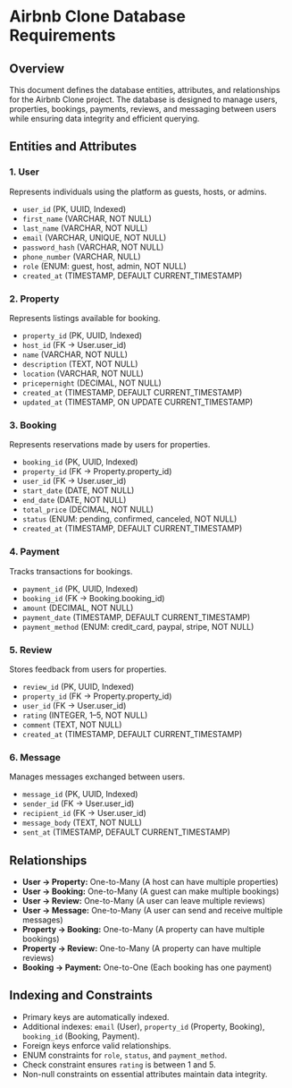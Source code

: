 # Airbnb Clone Database Requirements

## Overview
This document defines the database entities, attributes, and relationships for the Airbnb Clone project. The database is designed to manage users, properties, bookings, payments, reviews, and messaging between users while ensuring data integrity and efficient querying.

## Entities and Attributes

### 1. User
Represents individuals using the platform as guests, hosts, or admins.
- `user_id` (PK, UUID, Indexed)
- `first_name` (VARCHAR, NOT NULL)
- `last_name` (VARCHAR, NOT NULL)
- `email` (VARCHAR, UNIQUE, NOT NULL)
- `password_hash` (VARCHAR, NOT NULL)
- `phone_number` (VARCHAR, NULL)
- `role` (ENUM: guest, host, admin, NOT NULL)
- `created_at` (TIMESTAMP, DEFAULT CURRENT_TIMESTAMP)

### 2. Property
Represents listings available for booking.
- `property_id` (PK, UUID, Indexed)
- `host_id` (FK → User.user_id)
- `name` (VARCHAR, NOT NULL)
- `description` (TEXT, NOT NULL)
- `location` (VARCHAR, NOT NULL)
- `pricepernight` (DECIMAL, NOT NULL)
- `created_at` (TIMESTAMP, DEFAULT CURRENT_TIMESTAMP)
- `updated_at` (TIMESTAMP, ON UPDATE CURRENT_TIMESTAMP)

### 3. Booking
Represents reservations made by users for properties.
- `booking_id` (PK, UUID, Indexed)
- `property_id` (FK → Property.property_id)
- `user_id` (FK → User.user_id)
- `start_date` (DATE, NOT NULL)
- `end_date` (DATE, NOT NULL)
- `total_price` (DECIMAL, NOT NULL)
- `status` (ENUM: pending, confirmed, canceled, NOT NULL)
- `created_at` (TIMESTAMP, DEFAULT CURRENT_TIMESTAMP)

### 4. Payment
Tracks transactions for bookings.
- `payment_id` (PK, UUID, Indexed)
- `booking_id` (FK → Booking.booking_id)
- `amount` (DECIMAL, NOT NULL)
- `payment_date` (TIMESTAMP, DEFAULT CURRENT_TIMESTAMP)
- `payment_method` (ENUM: credit_card, paypal, stripe, NOT NULL)

### 5. Review
Stores feedback from users for properties.
- `review_id` (PK, UUID, Indexed)
- `property_id` (FK → Property.property_id)
- `user_id` (FK → User.user_id)
- `rating` (INTEGER, 1–5, NOT NULL)
- `comment` (TEXT, NOT NULL)
- `created_at` (TIMESTAMP, DEFAULT CURRENT_TIMESTAMP)

### 6. Message
Manages messages exchanged between users.
- `message_id` (PK, UUID, Indexed)
- `sender_id` (FK → User.user_id)
- `recipient_id` (FK → User.user_id)
- `message_body` (TEXT, NOT NULL)
- `sent_at` (TIMESTAMP, DEFAULT CURRENT_TIMESTAMP)

## Relationships
- **User → Property:** One-to-Many (A host can have multiple properties)  
- **User → Booking:** One-to-Many (A guest can make multiple bookings)  
- **User → Review:** One-to-Many (A user can leave multiple reviews)  
- **User → Message:** One-to-Many (A user can send and receive multiple messages)  
- **Property → Booking:** One-to-Many (A property can have multiple bookings)  
- **Property → Review:** One-to-Many (A property can have multiple reviews)  
- **Booking → Payment:** One-to-One (Each booking has one payment)  

## Indexing and Constraints
- Primary keys are automatically indexed.  
- Additional indexes: `email` (User), `property_id` (Property, Booking), `booking_id` (Booking, Payment).  
- Foreign keys enforce valid relationships.  
- ENUM constraints for `role`, `status`, and `payment_method`.  
- Check constraint ensures `rating` is between 1 and 5.  
- Non-null constraints on essential attributes maintain data integrity.
